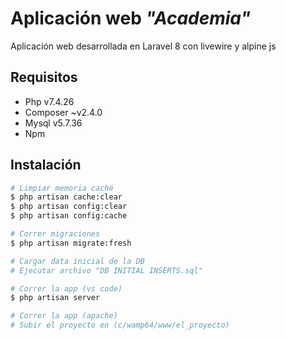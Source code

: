 # Aplicación web *"Academia"*

Aplicación web  desarrollada en Laravel 8 con livewire y alpine js 


## Requisitos
* Php v7.4.26
* Composer ~v2.4.0
* Mysql v5.7.36
* Npm

## Instalación
```bash
# Limpiar memoria caché
$ php artisan cache:clear  
$ php artisan config:clear  
$ php artisan config:cache

# Correr migraciones
$ php artisan migrate:fresh

# Cargar data inicial de la DB
# Ejecutar archivo "DB INITIAL INSERTS.sql"

# Correr la app (vs code)
$ php artisan server

# Correr la app (apache)
# Subir el proyecto en (c/wamp64/www/el_proyecto)
```
